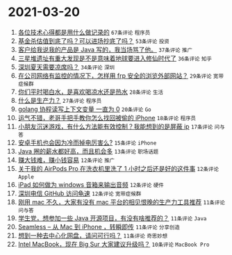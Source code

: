 # 2021-03-20

1. [各位技术心得都是用什么做记录的](https://www.v2ex.com/t/763421) `67条评论` `程序员`
1. [基金杀估值到底了吗？可以进场抄底了吗？](https://www.v2ex.com/t/763397) `53条评论` `投资`
1. [客户给我说我的产品是 Java 写的，我当场骂了他。](https://www.v2ex.com/t/763410) `37条评论` `推广`
1. [三星堆遗址有重大发现是不是意味着地球要进入修仙时代了](https://www.v2ex.com/t/763464) `36条评论` `知乎`
1. [深圳夏天需要凉席吗？](https://www.v2ex.com/t/763393) `34条评论` `深圳`
1. [在公司网络有监控的情况下，怎样用 frp 安全的浏览外部网站？](https://www.v2ex.com/t/763381) `29条评论` `宽带症候群`
1. [你们平时喝白水，是喜欢喝凉水还是热水](https://www.v2ex.com/t/763450) `28条评论` `生活`
1. [什么是生产力？](https://www.v2ex.com/t/763426) `27条评论` `程序员`
1. [golang 协程读写上下文变量 一直为 0](https://www.v2ex.com/t/763452) `20条评论` `Go`
1. [运气不错，老哥手把手教你怎么找回被偷的 iPhone](https://www.v2ex.com/t/763432) `18条评论` `程序员`
1. [小朋友沉迷游戏，有什么方法能有效控制？我能想到的是屏蔽 ip](https://www.v2ex.com/t/763483) `17条评论` `问与答`
1. [安卓手机也会因为冷而掉电厉害么?](https://www.v2ex.com/t/763466) `15条评论` `iPhone`
1. [Java 圈的薪水都好高，而且机会多](https://www.v2ex.com/t/763388) `13条评论` `职场话题`
1. [赚大钱难，赚小钱容易](https://www.v2ex.com/t/763460) `12条评论` `推广`
1. [关于我的 AirPods Pro 在洗衣机里洗了 1 小时之后还是好的这件事](https://www.v2ex.com/t/763444) `12条评论` `Apple`
1. [iPad 如何做为 windows 音箱来输出音频](https://www.v2ex.com/t/763407) `12条评论` `硬件`
1. [深圳电信 GitHub 访问龟速](https://www.v2ex.com/t/763377) `12条评论` `宽带症候群`
1. [刚用 mac 不久，大家有没有 mac 平台的相见恨晚的生产力工具推荐](https://www.v2ex.com/t/763485) `11条评论` `问与答`
1. [学生党，想参加一些 Java 开源项目，有没有啥推荐的？](https://www.v2ex.com/t/763434) `11条评论` `Java`
1. [Seamless – 从 Mac 到 iPhone ，转瞬即传](https://www.v2ex.com/t/763429) `11条评论` `分享创造`
1. [想到一种去中心化网盘，请问可行吗？](https://www.v2ex.com/t/763424) `11条评论` `奇思妙想`
1. [Intel MacBook，现在 Big Sur 大家建议升级吗？](https://www.v2ex.com/t/763492) `10条评论` `MacBook Pro`
